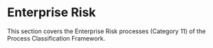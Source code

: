 # Enterprise Risk

This section covers the Enterprise Risk processes (Category 11) of the Process Classification Framework.